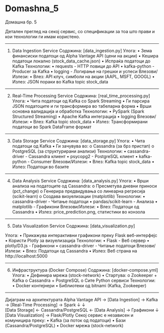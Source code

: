 # Domashna_5

Домашна бр. 5

Детален преглед на секој сервис, со спецификации за тоа што прави и кои технологии ги имам користено.
________________________________________
1. Data Ingestion Service
Содржина: [data_ingestion.py]
Улога:
•	Зема финансиски податоци од Alpha Vantage API (цени на акции)
•	Кешира податоци локално (stock_data_cache.json) 
•	Испраќа податоци до Kafka
Технологии:
•	requests - HTTP повици до API
•	kafka-python - Producer за Kafka
•	logging - Логирање на грешки и успеси
Влезови/Излези:
•	Влез: API клуч, симболи на акции (AAPL, MSFT, GOOGL)
•	Излез: JSON пораки во Kafka topic stock_data
________________________________________
2. Real-Time Processing Service
Содржина: [real_time_processing.py]
Улога:
•	Чита податоци од Kafka со Spark Streaming
•	Ги парсира JSON податоците и ги трансформира во табеларна форма
•	Врши основна валидација и обработка
Технологии:
•	PySpark (Spark Structured Streaming)
•	Apache Kafka интеграција
•	logging
Влезови/Излези:
•	Влез: Kafka topic stock_data
•	Излез: Трансформирани податоци во Spark DataFrame формат

________________________________________

3. Data Storage Service
Содржина: [data_storage.py]
Улога:
•	Чита податоци од Kafka
•	Ги зачувува во:
o	Cassandra (за брз пристап)
o	PostgreSQL (за структурирани анализи)
Технологии:
•	cassandra-driver - Cassandra клиент
•	psycopg2 - PostgreSQL клиент
•	kafka-python - Consumer
Влезови/Излези:
•	Влез: Kafka topic stock_data
•	Излез: Податоци во базите
________________________________________
4. Data Analysis Service
Содржина: [data_analysis.py]
Улога:
•	Врши анализа на податоците од Cassandra:
o	Пресметува дневни приноси (pct_change)
o	Генерира предвидувања со линеарна регресија (scikit-learn)
o	Создава визуелизации (matplotlib)
Технологии:
•	cassandra-driver - Читање податоци
•	pandas/scikit-learn - Анализа
•	matplotlib - Графикони
Влезови/Излези:
•	Влез: Податоци од Cassandra
•	Излез: price_prediction.png, статистики во конзола

________________________________________

5. Data Visualization Service
Содржина: [data_visualization.py]

Улога:
•	Прикажува интерактивни графикони преку Flask веб-интерфејс
•	Користи Plotly за визуелизација
Технологии:
•	Flask - Веб сервер
•	plotly/D3.js - Графикони
•	cassandra-driver - Читање податоци
Влезови/Излези:
•	Влез: Податоци од Cassandra
•	Излез: Веб страна на http://localhost:5000

________________________________________

6. Инфраструктура (Docker Compose)
Содржина: [docker-compose.yml]
Улога:
•	Дефинира мрежа (stock-network)
•	Стартува:
o	Zookeeper + Kafka
o	Cassandra + PostgreSQL
o	Сите Python сервиси
Технологии:
•	Docker контејнери
•	Библиотеки од bitnami (Kafka, Zookeeper)
________________________________________
Дијаграм на архитектурата
Alpha Vantage API → [Data Ingestion] → Kafka → [Real-Time Processing] → Spark
                     ↓                          ↓                          
                [Data Storage] ← Cassandra/PostgreSQL ← [Data Analysis] → Графикони
                     ↓
                [Data Visualization] → Flask/Plotly
Секој сервис е независен и комуницира преку:
•	Kafka (за поток од податоци)
•	Бази (Cassandra/PostgreSQL)
•	Docker мрежа (stock-network)


